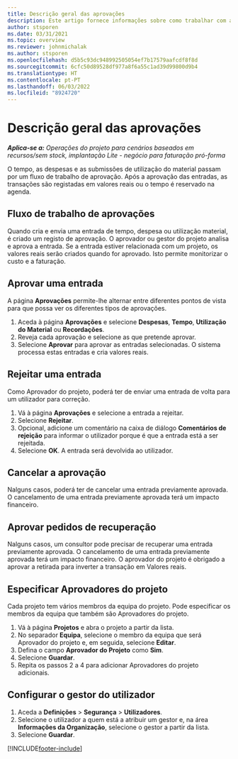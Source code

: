 ```yaml
---
title: Descrição geral das aprovações
description: Este artigo fornece informações sobre como trabalhar com aprovações no Project Operations.
author: stsporen
ms.date: 03/31/2021
ms.topic: overview
ms.reviewer: johnmichalak
ms.author: stsporen
ms.openlocfilehash: d5b5c93dc948992505054ef7b17579aafcdf8f8d
ms.sourcegitcommit: 6cfc50d89528df977a8f6a55c1ad39d99800d9b4
ms.translationtype: HT
ms.contentlocale: pt-PT
ms.lasthandoff: 06/03/2022
ms.locfileid: "8924720"
---
```

# <a name="approvals-overview"></a>Descrição geral das aprovações

_**Aplica-se a:** Operações do projeto para cenários baseados em recursos/sem stock, implantação Lite - negócio para faturação pró-forma_

O tempo, as despesas e as submissões de utilização do material passam por um fluxo de trabalho de aprovação. Após a aprovação das entradas, as transações são registadas em valores reais ou o tempo é reservado na agenda.

## <a name="approvals-workflow"></a>Fluxo de trabalho de aprovações
Quando cria e envia uma entrada de tempo, despesa ou utilização material, é criado um registo de aprovação. O aprovador ou gestor do projeto analisa e aprova a entrada. Se a entrada estiver relacionada com um projeto, os valores reais serão criados quando for aprovado. Isto permite monitorizar o custo e a faturação.

## <a name="approve-an-entry"></a>Aprovar uma entrada
A página **Aprovações** permite-lhe alternar entre diferentes pontos de vista para que possa ver os diferentes tipos de aprovações.
  
1. Aceda à página **Aprovações** e selecione **Despesas**, **Tempo**, **Utilização do Material** ou **Recordações**.
2. Reveja cada aprovação e selecione as que pretende aprovar.
3. Selecione **Aprovar** para aprovar as entradas selecionadas.
O sistema processa estas entradas e cria valores reais.

## <a name="reject-an-entry"></a>Rejeitar uma entrada
Como Aprovador do projeto, poderá ter de enviar uma entrada de volta para um utilizador para correção.
  
1. Vá à página **Aprovações** e selecione a entrada a rejeitar. 
2. Selecione **Rejeitar**.
3. Opcional, adicione um comentário na caixa de diálogo **Comentários de rejeição** para informar o utilizador porque é que a entrada está a ser rejeitada.
4. Selecione **OK**. A entrada será devolvida ao utilizador.
  
## <a name="cancel-approval"></a>Cancelar a aprovação
Nalguns casos, poderá ter de cancelar uma entrada previamente aprovada. O cancelamento de uma entrada previamente aprovada terá um impacto financeiro. 

## <a name="approving-recall-requests"></a>Aprovar pedidos de recuperação
Nalguns casos, um consultor pode precisar de recuperar uma entrada previamente aprovada. O cancelamento de uma entrada previamente aprovada terá um impacto financeiro. O aprovador do projeto é obrigado a aprovar a retirada para inverter a transação em Valores reais.

## <a name="specify-project-approvers"></a>Especificar Aprovadores do projeto
Cada projeto tem vários membros da equipa do projeto. Pode especificar os membros da equipa que também são Aprovadores do projeto.

1. Vá à página **Projetos** e abra o projeto a partir da lista.
2. No separador **Equipa**, selecione o membro da equipa que será Aprovador do projeto e, em seguida, selecione **Editar**.
3. Defina o campo **Aprovador do Projeto** como **Sim**.
4. Selecione **Guardar**.
5. Repita os passos 2 a 4 para adicionar Aprovadores do projeto adicionais.

## <a name="configure-the-users-manager"></a>Configurar o gestor do utilizador

1. Aceda a **Definições** > **Segurança** > **Utilizadores**.
2. Selecione o utilizador a quem está a atribuir um gestor e, na área **Informações da Organização**, selecione o gestor a partir da lista. 
3. Selecione **Guardar**.




[!INCLUDE[footer-include](../includes/footer-banner.md)]
